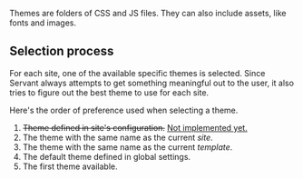 
Themes are folders of CSS and JS files. They can also include assets, like fonts and images.



## Selection process

For each site, one of the available specific themes is selected. Since Servant always attempts to get something meaningful out to the user, it also tries to figure out the best theme to use for each site.

Here's the order of preference used when selecting a theme.

1. <del>Theme defined in site's configuration.</del> <ins>Not implemented yet.</ins>
2. The theme with the same name as the current *site*.
3. The theme with the same name as the current *template*.
4. The default theme defined in global settings.
5. The first theme available.
